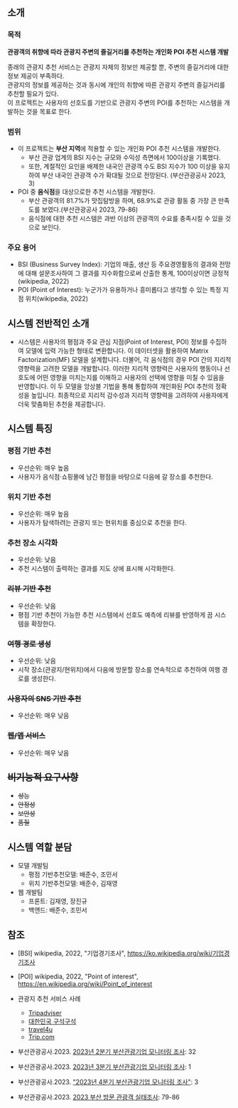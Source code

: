 ## 소개
### 목적
**관광객의 취향에 따라 관광지 주변의 즐길거리를 추천하는 개인화 POI 추천 시스템 개발**

종래의 관광지 추천 서비스는 관광지 자체의 정보만 제공할 뿐, 주변의 즐길거리에 대한 정보 제공이 부족하다.    
관광지의 정보를 제공하는 것과 동시에 개인의 취향에 따른 관광지 주변의 즐길거리를 추천할 필요가 있다.   
이 프로젝트는 사용자의 선호도를 기반으로 관광지 주변의 POI를 추천하는 시스템을 개발하는 것을 목표로 한다.

### 범위
- 이 프로젝트는 **부산 지역**에 적용할 수 있는 개인화 POI 추천 시스템을 개발한다.
  - 부산 관광 업계의 BSI 지수는 규모와 수익성 측면에서 100이상을 기록했다.
  - 또한, 계절적인 요인을 배제한 내국인 관광객 수도 BSI 지수가 100 이상을 유지하여 부산 내국인 관광객 수가 확대될 것으로 전망된다. (부산관광공사 2023, 3)
- POI 중 **음식점**을 대상으로한 추천 시스템을 개발한다. 
  - 부산 관광객의 81.7%가 맛집탐방을 하며, 68.9%로 관광 활동 중 가장 큰 만족도를 보였다.(부산관광공사 2023, 79-86)
  - 음식점에 대한 추천 시스템은 과반 이상의 관광객의 수요를 충족시킬 수 있을 것으로 보인다.

### 주요 용어
- BSI (Business Survey Index): 기업의 매출, 생산 등 주요경영활동의 결과와 전망에 대해 설문조사하여 그 결과를 지수화함으로써 산출한 통계, 100이상이면 긍정적 (wikipedia, 2022)
- POI (Point of Interest): 누군가가 유용하거나 흥미롭다고 생각할 수 있는 특정 지점 위치(wikipedia, 2022)

## 시스템 전반적인 소개
  - 시스템은 사용자의 평점과 주요 관심 지점(Point of Interest, POI) 정보를 수집하여 모델에 입력 가능한 형태로 변환합니다. 이 데이터셋을 활용하여 Matrix Factorization(MF) 모델을 설계합니다. 더불어, 각 음식점의 경우 POI 간의 지리적 영향력을 고려한 모델을 개발합니다. 이러한 지리적 영향력은 사용자의 행동이나 선호도에 어떤 영향을 미치는지를 이해하고 사용자의 선택에 영향을 미칠 수 있음을 반영합니다. 이 두 모델을 앙상블 기법을 통해 통합하여 개인화된 POI 추천의 정확성을 높입니다. 최종적으로 지리적 감수성과 지리적 영향력을 고려하여 사용자에게 더욱 맞춤화된 추천을 제공합니다.

## 시스템 특징
### 평점 기반 추천
  - 우선순위: 매우 높음
  - 사용자가 음식점·쇼핑몰에 남긴 평점을 바탕으로 다음에 갈 장소를 추천한다.
### 위치 기반 추천
  - 우선순위: 매우 높음
  - 사용자가 탐색하려는 관광지 또는 현위치를 중심으로 추천을 한다.
### 추천 장소 시각화
  - 우선순위: 낮음
  - 추천 시스템이 출력하는 결과를 지도 상에 표시해 시각화한다.

### ~~리뷰 기반 추천~~
  - 우선순위: 낮음
  - 평점 기반 추천이 가능한 추천 시스템에서 선호도 예측에 리뷰를 반영하게 끔 시스템을 확장한다.
### ~~여행 경로 생성~~
  - 우선순위: 낮음
  - 시작 장소(관광지/현위치)에서 다음에 방문할 장소를 연속적으로 추천하여 여행 경로를 생성한다.
  
### ~~사용자의 SNS 기반 추천~~
  - 우선순위: 매우 낮음
### ~~웹/앱 서비스~~
  - 우선순위: 매우 낮음


## ~~비기능적 요구사항~~
-  ~~성능~~
- ~~안정성~~
- ~~보안성~~
- ~~품질~~


## 시스템 역할 분담
 - 모델 개발팀
   - 평점 기반추천모델: 배준수, 조민서
   - 위치 기반추천모델: 배준수, 김재영
 - 웹 개발팀
   - 프론트: 김재영, 장진규
   - 백앤드: 배준수, 조민서

## 참조
- [BSI] wikipedia, 2022, "기업경기조사", https://ko.wikipedia.org/wiki/기업경기조사
- [POI] wikipedia, 2022, "Point of interest", https://en.wikipedia.org/wiki/Point_of_interest

- 관광지 추천 서비스 사례
  - [Tripadviser](https://www.tripadvisor.co.kr)
  - [대한민국 구석구석](https://korean.visitkorea.or.kr/main/main.do)
  - [travel4u](https://travel4u.naver.com)
  - [Trip.com](https://kr.trip.com/travel-guide)
  
- 부산관광공사.2023. [2023년 2분기 부산관광기업 모니터링 조사](https://bto.or.kr/kor/CMS/Board/Board.do?mCode=MN102&page=2&mode=view&mgr_seq=92&board_seq=3384): 32
- 부산관광공사.2023. [2023년 3분기 부산관광기업 모니터링 조사](https://bto.or.kr/kor/CMS/Board/Board.do?mCode=MN102&mode=view&mgr_seq=92&board_seq=3611): 1
- 부산관광공사.2023. ["2023년 4분기 부산관광기업 모니터링 조사"](https://bto.or.kr/kor/CMS/Board/Board.do?mCode=MN102&mode=view&mgr_seq=92&board_seq=3774): 3
- 부산관광공사.2023. [2023 부산 방문 관광객 실태조사](https://bto.or.kr/kor/CMS/Board/Board.do?mCode=MN102&mode=view&mgr_seq=92&board_seq=3787): 79-86